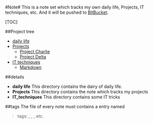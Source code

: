 #Note#
This is a note set which tracks my own daily life, Projects, IT techniques, etc.
And it will be pushed to [BitBucket](https://bitbucket.org/Hsuning_Ma/note).

[TOC]

##Project tree
  * [daily life](./Daily_life)
  * [Projects](./Projects)  
    * [Project Charlie](./Projects/Project_Charlie)
    * [Project Delta](./Projects/Project_Delta)
  * [IT techniques](./IT_techniques)
    * [Markdown](./IT_techniques/Markdown)

##details
- **daily life**
This directory contains the dairy of daily life.
- **Projects**
This directory contains the note which tracks my projects
- **IT_techniques**
This directory contains some IT tricks

##tags
The file of every note must contains a entry named
> tags: <tag1>, <tag2>, <tag3>, etc.



